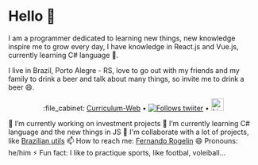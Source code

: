 # Hello 👋

I am a programmer dedicated to learning new things, new knowledge inspire me to grow every day, I have knowledge in React.js and Vue.js, currently learning C# language :book:.

I live in Brazil, Porto Alegre - RS, love to go out with my friends and my family to drink a beer and talk about many things, so invite me to drink a beer :smile:.

<p align="center">
  :file_cabinet: <a href="https://www.fernandorogelin.com/">Curriculum-Web</a> •
  <a href="https://twitter.com/intent/follow?screen_name=RogelinFernando&tw_p=followbutton"><img src="https://img.shields.io/twitter/follow/RogelinFernando?label=%40RogelinFernando&style=social" alt="Follows twiiter"></a> •
  <a href="https://www.linkedin.com/in/fernando-rogelin"><img src="https://img.shields.io/badge/linkedin-%230077B5.svg?&style=for-the-badge&logo=linkedin&logoColor=white" height=25 alt="LinkedIin image"></a>
</p>

 🔭 I’m currently working on investment projects
 🌱 I’m currently learning C# language and the new things in JS
 👯 I'm collaborate with a lot of projects, like [Brazilian utils](https://github.com/brazilian-utils/brazilian-utils)
 📫 How to reach me: [Fernando Rogelin](https://www.fernandorogelin.com/)
 😄 Pronouns: he/him
 ⚡ Fun fact: I like to practique sports, like footbal, voleiball...

<!--
**FernandoRogelin/FernandoRogelin** is a ✨ _special_ ✨ repository because its `README.md` (this file) appears on your GitHub profile.
Here are some ideas to get you started:
-->
